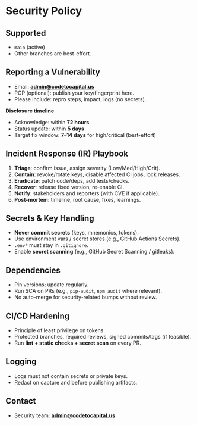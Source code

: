 # Security Policy

## Supported
- `main` (active)
- Other branches are best-effort.

## Reporting a Vulnerability
- Email: **admin@codetocapital.us**
- PGP (optional): publish your key/fingerprint here.
- Please include: repro steps, impact, logs (no secrets).

**Disclosure timeline**
- Acknowledge: within **72 hours**
- Status update: within **5 days**
- Target fix window: **7–14 days** for high/critical (best-effort)

## Incident Response (IR) Playbook
1. **Triage**: confirm issue, assign severity (Low/Med/High/Crit).
2. **Contain**: revoke/rotate keys, disable affected CI jobs, lock releases.
3. **Eradicate**: patch code/deps, add tests/checks.
4. **Recover**: release fixed version, re-enable CI.
5. **Notify**: stakeholders and reporters (with CVE if applicable).
6. **Post-mortem**: timeline, root cause, fixes, learnings.

## Secrets & Key Handling
- **Never commit secrets** (keys, mnemonics, tokens).  
- Use environment vars / secret stores (e.g., GitHub Actions Secrets).  
- `.env*` must stay in `.gitignore`.  
- Enable **secret scanning** (e.g., GitHub Secret Scanning / gitleaks).

## Dependencies
- Pin versions; update regularly.
- Run SCA on PRs (e.g., `pip-audit`, `npm audit` where relevant).
- No auto-merge for security-related bumps without review.

## CI/CD Hardening
- Principle of least privilege on tokens.
- Protected branches, required reviews, signed commits/tags (if feasible).
- Run **lint + static checks + secret scan** on every PR.

## Logging
- Logs must not contain secrets or private keys.
- Redact on capture and before publishing artifacts.

## Contact
- Security team: **admin@codetocapital.us**
